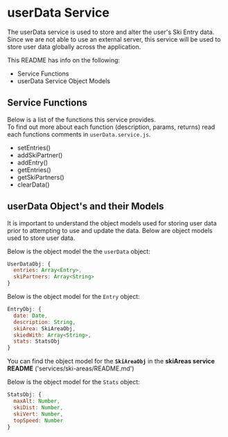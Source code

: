 # userData Service

The userData service is used to store and alter the user's Ski Entry data.  
Since we are not able to use an external server, this service will be used to store user data globally across the application.  

This README has info on the following:

* Service Functions
* userData Service Object Models

## Service Functions

Below is a list of the functions this service provides.  
To find out more about each function (description, params, returns) read each functions comments in `userData.service.js`.

* setEntries()
* addSkiPartner()
* addEntry()
* getEntries()
* getSkiPartners()
* clearData()

## userData Object's and their Models

It is important to understand the object models used for storing user data prior to attempting to use and update the data. Below are object models used to store user data.

Below is the object model the the `userData` object:

```javascript
UserDataObj: {
  entries: Array<Entry>,
  skiPartners: Array<String>
}
```

Below is the object model for the `Entry` object:

```javascript
EntryObj: {
  date: Date,
  description: String,
  skiArea: SkiAreaObj,
  skiedWith: Array<String>,
  stats: StatsObj
}
```

You can find the object model for the **`SkiAreaObj`** in the **skiAreas service README** ('services/ski-areas/README.md')

Below is the object model for the `Stats` object:

```javascript
StatsObj: {
  maxAlt: Number,
  skiDist: Number,
  skiVert: Number,
  topSpeed: Number
}
```